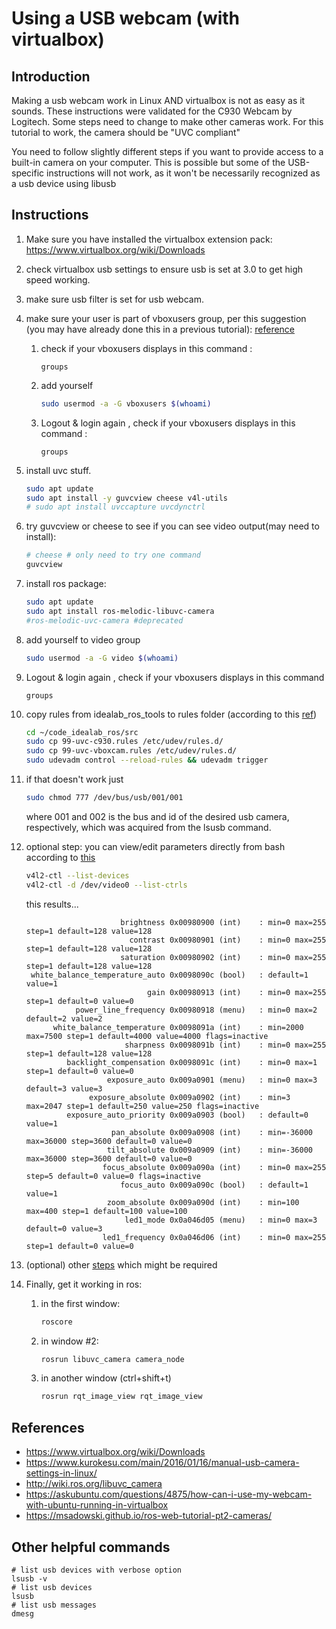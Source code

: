 ---
---

# Using a USB webcam (with virtualbox)

## Introduction

Making a usb webcam work in Linux AND virtualbox is not as easy as it sounds.  These instructions were validated for the C930 Webcam by Logitech.  Some steps need to change to make other cameras work.  For this tutorial to work, the camera should be "UVC compliant"

You need to follow slightly different steps if you want to provide access to a built-in camera on your computer.  This is possible but some of the USB-specific instructions will not work, as it won't be necessarily recognized as a usb device using libusb

## Instructions

1. Make sure you have installed the virtualbox extension pack: <https://www.virtualbox.org/wiki/Downloads>
1. check virtualbox usb settings to ensure usb is set at 3.0 to get high speed working.
1. make sure usb filter is set for usb webcam.
1. make sure your user is part of vboxusers group, per this suggestion (you may have already done this in a previous tutorial): [reference](https://askubuntu.com/questions/4875/how-can-i-use-my-webcam-with-ubuntu-running-in-virtualbox)

    1. check if your vboxusers displays in this command :

        ```
        groups
        ```
    
    1. add yourself
    
        ```bash
        sudo usermod -a -G vboxusers $(whoami)
        ```

    1. Logout & login again , check if your vboxusers displays in this command :

        ```
        groups
        ```

1. install uvc stuff.

    ```bash
    sudo apt update
    sudo apt install -y guvcview cheese v4l-utils
    # sudo apt install uvccapture uvcdynctrl 
    ```

1. try guvcview or cheese to see if you can see video output(may need to install):

    ```bash
    # cheese # only need to try one command
    guvcview
    ```

1. install ros package:

    ```bash
    sudo apt update
    sudo apt install ros-melodic-libuvc-camera
    #ros-melodic-uvc-camera #deprecated
    ```

1. add yourself to video group
      
      ```bash
      sudo usermod -a -G video $(whoami)
      ```

1. Logout & login again , check if your vboxusers displays in this command

    ```
    groups
    ```
      
1. copy rules from idealab_ros_tools to rules folder (according to this [ref](http://wiki.ros.org/libuvc_camera))

    ```bash
    cd ~/code_idealab_ros/src
    sudo cp 99-uvc-c930.rules /etc/udev/rules.d/
    sudo cp 99-uvc-vboxcam.rules /etc/udev/rules.d/
    sudo udevadm control --reload-rules && udevadm trigger
    ```

1. if that doesn't work just 

    ```bash
    sudo chmod 777 /dev/bus/usb/001/001  
    ```

    where 001 and 002 is the bus and id of the desired usb camera, respectively, which was acquired from the lsusb command.

1. optional step: you can view/edit parameters directly from bash according to [this](https://www.kurokesu.com/main/2016/01/16/manual-usb-camera-settings-in-linux/)

    ```bash
    v4l2-ctl --list-devices
    v4l2-ctl -d /dev/video0 --list-ctrls
    ```

    this results...
    
    ```
                         brightness 0x00980900 (int)    : min=0 max=255 step=1 default=128 value=128
                           contrast 0x00980901 (int)    : min=0 max=255 step=1 default=128 value=128
                         saturation 0x00980902 (int)    : min=0 max=255 step=1 default=128 value=128
     white_balance_temperature_auto 0x0098090c (bool)   : default=1 value=1
                               gain 0x00980913 (int)    : min=0 max=255 step=1 default=0 value=0
               power_line_frequency 0x00980918 (menu)   : min=0 max=2 default=2 value=2
          white_balance_temperature 0x0098091a (int)    : min=2000 max=7500 step=1 default=4000 value=4000 flags=inactive
                          sharpness 0x0098091b (int)    : min=0 max=255 step=1 default=128 value=128
             backlight_compensation 0x0098091c (int)    : min=0 max=1 step=1 default=0 value=0
                      exposure_auto 0x009a0901 (menu)   : min=0 max=3 default=3 value=3
                  exposure_absolute 0x009a0902 (int)    : min=3 max=2047 step=1 default=250 value=250 flags=inactive
             exposure_auto_priority 0x009a0903 (bool)   : default=0 value=1
                       pan_absolute 0x009a0908 (int)    : min=-36000 max=36000 step=3600 default=0 value=0
                      tilt_absolute 0x009a0909 (int)    : min=-36000 max=36000 step=3600 default=0 value=0
                     focus_absolute 0x009a090a (int)    : min=0 max=255 step=5 default=0 value=0 flags=inactive
                         focus_auto 0x009a090c (bool)   : default=1 value=1
                      zoom_absolute 0x009a090d (int)    : min=100 max=400 step=1 default=100 value=100
                          led1_mode 0x0a046d05 (menu)   : min=0 max=3 default=0 value=3
                     led1_frequency 0x0a046d06 (int)    : min=0 max=255 step=1 default=0 value=0
    ```

1. (optional) other [steps](http://wiki.ros.org/libuvc_camera#Running_the_driver) which might be required

1. Finally, get it working in ros:

    1. in the first window:

        ```bash
        roscore
        ```

    1. in window #2:

        ```bash
        rosrun libuvc_camera camera_node
        ```

    1. in another window (ctrl+shift+t)

        ```bash
        rosrun rqt_image_view rqt_image_view
        ```
        
## References

* <https://www.virtualbox.org/wiki/Downloads>
* <https://www.kurokesu.com/main/2016/01/16/manual-usb-camera-settings-in-linux/>
* <http://wiki.ros.org/libuvc_camera>
* <https://askubuntu.com/questions/4875/how-can-i-use-my-webcam-with-ubuntu-running-in-virtualbox>
* <https://msadowski.github.io/ros-web-tutorial-pt2-cameras/>

## Other helpful commands

```
# list usb devices with verbose option
lsusb -v
# list usb devices
lsusb
# list usb messages
dmesg 
```